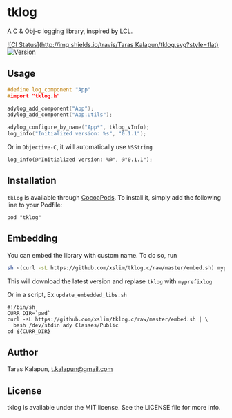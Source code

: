 # tklog

A C & Obj-c logging library, inspired by LCL.

[![CI Status](http://img.shields.io/travis/Taras Kalapun/tklog.svg?style=flat)](https://travis-ci.org/xslim/tklog.c)
[![Version](https://img.shields.io/cocoapods/v/tklog.svg?style=flat)](http://cocoadocs.org/docsets/tklog)


## Usage

``` c
#define log_component "App"
#import "tklog.h"

adylog_add_component("App");
adylog_add_component("App.utils");

adylog_configure_by_name("App*", tklog_vInfo);
log_info("Initialized version: %s", "0.1.1");

```

Or in `Objective-C`, it will automatically use `NSString`

``` obj-c
log_info(@"Initialized version: %@", @"0.1.1");
```

## Installation

`tklog` is available through [CocoaPods](http://cocoapods.org). To install
it, simply add the following line to your Podfile:

    pod "tklog"

## Embedding

You can embed the library with custom name. To do so, run

``` sh
sh <(curl -sL https://github.com/xslim/tklog.c/raw/master/embed.sh) myprefix Libs/mylog
```

This will download the latest version and replase `tklog` with `myprefixlog`

Or in a script, Ex `update_embedded_libs.sh`

``` shell
#!/bin/sh
CURR_DIR=`pwd`
curl -sL https://github.com/xslim/tklog.c/raw/master/embed.sh | \
  bash /dev/stdin ady Classes/Public
cd ${CURR_DIR}
```

## Author

Taras Kalapun, t.kalapun@gmail.com

## License

tklog is available under the MIT license. See the LICENSE file for more info.

